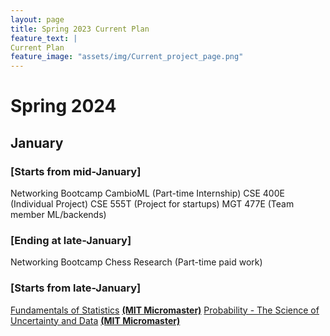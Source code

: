 ```yaml
---
layout: page
title: Spring 2023 Current Plan
feature_text: |
Current Plan
feature_image: "assets/img/Current_project_page.png"
---
```


# Spring 2024
## January
### [Starts from mid-January]
Networking Bootcamp
CambioML (Part-time Internship)
CSE 400E (Individual Project)
CSE 555T (Project for startups)
MGT 477E (Team member ML/backends)

### [Ending at late-January]
Networking Bootcamp
Chess Research (Part-time paid work)

### [Starts from late-January]
[Fundamentals of Statistics](https://www.edx.org/learn/statistics/massachusetts-institute-of-technology-fundamentals-of-statistics) [**(MIT Micromaster)**](https://www.edx.org/masters/micromasters/mitx-statistics-and-data-science-general-track)
[Probability - The Science of Uncertainty and Data](https://www.edx.org/learn/probability/massachusetts-institute-of-technology-probability-the-science-of-uncertainty-and-data) [**(MIT Micromaster)**](https://www.edx.org/masters/micromasters/mitx-statistics-and-data-science-general-track)
